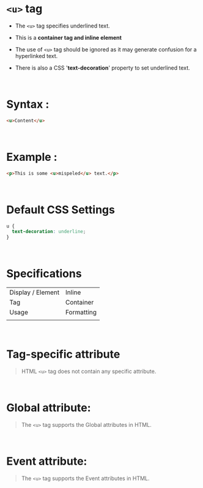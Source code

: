 # `<u>` tag

- The `<u>` tag specifies underlined text.

* This is a **container tag and inline element**

* The use of `<u>` tag should be ignored as it may generate confusion for a hyperlinked text.

* There is also a CSS '**text-decoration**' property to set underlined text.

&nbsp;

# Syntax :

```html
<u>Content</u>
```

&nbsp;

# Example :

```html
<p>This is some <u>mispeled</u> text.</p>
```

&nbsp;

# Default CSS Settings

```css
u {
  text-decoration: underline;
}
```

&nbsp;

# Specifications

|                   |            |
| ----------------- | ---------- |
| Display / Element | Inline     |
| Tag               | Container  |
| Usage             | Formatting |
|                   |            |

&nbsp;

# Tag-specific attribute

> HTML `<u>` tag does not contain any specific attribute.

&nbsp;

# Global attribute:

> The `<u>` tag supports the Global attributes in HTML.

&nbsp;

# Event attribute:

> The `<u>` tag supports the Event attributes in HTML.

